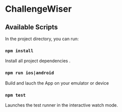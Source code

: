 # ChallengeWiser

## Available Scripts

In the project directory, you can run:

### `npm install`

Install all project dependencies .<br>


### `npm run ios|android`

Build and lauch the App on your emulator or device

### `npm test`

Launches the test runner in the interactive watch mode.<br>
